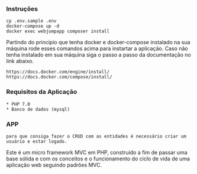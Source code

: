 ### Instruções ###
	cp .env.sample .env
	docker-compose up -d
	docker exec webjumpapp composer install

Partindo do principio que tenha docker e docker-compose instalado na sua máquina rode esses comandos acima para instartar a aplicação. Caso não tenha instalado em sua máquina siga o passo a passo da documentação no link abaixo.

	https://docs.docker.com/engine/install/
	https://docs.docker.com/compose/install/

### Requisitos da Aplicação ###
	* PHP 7.0
	* Banco de dados (mysql)


### APP ###
	para que consiga fazer o CRUD com as entidades é necessário criar um usuário e estar logado.



Este é um micro framework MVC em PHP, construído a fim de passar uma base sólida e com os conceitos e o funcionamento do ciclo de vida de uma aplicação web seguindo padrões MVC.